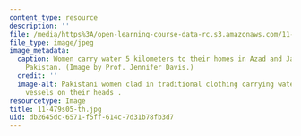 ```yaml
---
content_type: resource
description: ''
file: /media/https%3A/open-learning-course-data-rc.s3.amazonaws.com/11-479-water-and-sanitation-infrastructure-planning-in-developing-countries-spring-2005/db2645dc6571f5ff614c7d31b78fb3d7_11-479s05-th.jpg
file_type: image/jpeg
image_metadata:
  caption: Women carry water 5 kilometers to their homes in Azad and Jammu Kashmir,
    Pakistan. (Image by Prof. Jennifer Davis.)
  credit: ''
  image-alt: Pakistani women clad in traditional clothing carrying water in metalic
    vessels on their heads .
resourcetype: Image
title: 11-479s05-th.jpg
uid: db2645dc-6571-f5ff-614c-7d31b78fb3d7
---
```

